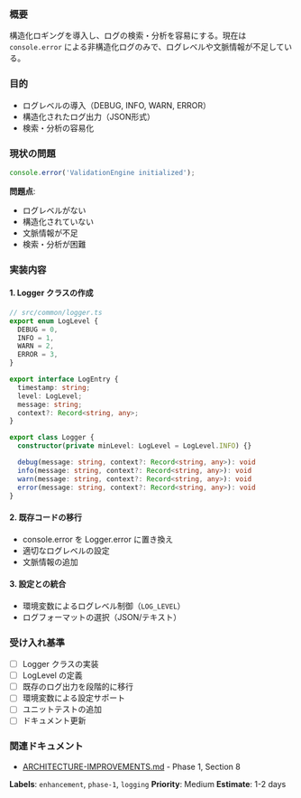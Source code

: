 ### 概要

構造化ロギングを導入し、ログの検索・分析を容易にする。現在は `console.error` による非構造化ログのみで、ログレベルや文脈情報が不足している。

### 目的

- ログレベルの導入（DEBUG, INFO, WARN, ERROR）
- 構造化されたログ出力（JSON形式）
- 検索・分析の容易化

### 現状の問題

```typescript
console.error('ValidationEngine initialized');
```

**問題点**:
- ログレベルがない
- 構造化されていない
- 文脈情報が不足
- 検索・分析が困難

### 実装内容

#### 1. Logger クラスの作成

```typescript
// src/common/logger.ts
export enum LogLevel {
  DEBUG = 0,
  INFO = 1,
  WARN = 2,
  ERROR = 3,
}

export interface LogEntry {
  timestamp: string;
  level: LogLevel;
  message: string;
  context?: Record<string, any>;
}

export class Logger {
  constructor(private minLevel: LogLevel = LogLevel.INFO) {}

  debug(message: string, context?: Record<string, any>): void
  info(message: string, context?: Record<string, any>): void
  warn(message: string, context?: Record<string, any>): void
  error(message: string, context?: Record<string, any>): void
}
```

#### 2. 既存コードの移行

- console.error を Logger.error に置き換え
- 適切なログレベルの設定
- 文脈情報の追加

#### 3. 設定との統合

- 環境変数によるログレベル制御（`LOG_LEVEL`）
- ログフォーマットの選択（JSON/テキスト）

### 受け入れ基準

- [ ] Logger クラスの実装
- [ ] LogLevel の定義
- [ ] 既存のログ出力を段階的に移行
- [ ] 環境変数による設定サポート
- [ ] ユニットテストの追加
- [ ] ドキュメント更新

### 関連ドキュメント

- [ARCHITECTURE-IMPROVEMENTS.md](../ARCHITECTURE-IMPROVEMENTS.md) - Phase 1, Section 8

**Labels**: `enhancement`, `phase-1`, `logging`
**Priority**: Medium
**Estimate**: 1-2 days
